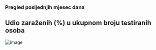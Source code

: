 ### Pregled posljednjih mjesec dana

## Udio zaraženih (%) u ukupnom broju testiranih osoba

![image](/korona-slike/1211.png)

